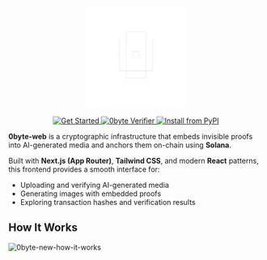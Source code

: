 <p align="center">
  <img src="public/logos/logo-dark.png" alt="0byte logo" width="200"/>
</p>

<p align="center">
  <a href="https://www.0byte.tech/">
    <img src="https://img.shields.io/badge/Get%20Started-1abc9c?style=for-the-badge" alt="Get Started">
  </a>
  <a href="https://0byte.tech/verify">
    <img src="https://img.shields.io/badge/0byte%20Verifer-4C51BF?style=for-the-badge" alt="0byte Verifier">
  </a>
  <a href="https://pypi.org/project/zbyte">
    <img src="https://img.shields.io/badge/PyPI-zbyte-blue?style=for-the-badge" alt="Install from PyPI">
  </a>
</p>

**0byte-web** is a cryptographic infrastructure that embeds invisible proofs into AI-generated media and anchors them on-chain using **Solana**.

Built with **Next.js (App Router)**, **Tailwind CSS**, and modern **React** patterns, this frontend provides a smooth interface for:

- Uploading and verifying AI-generated media  
- Generating images with embedded proofs  
- Exploring transaction hashes and verification results

## How It Works
![0byte-new-how-it-works](https://github.com/user-attachments/assets/63f876e8-fff1-438e-8b8e-d77e64b0a68a)

